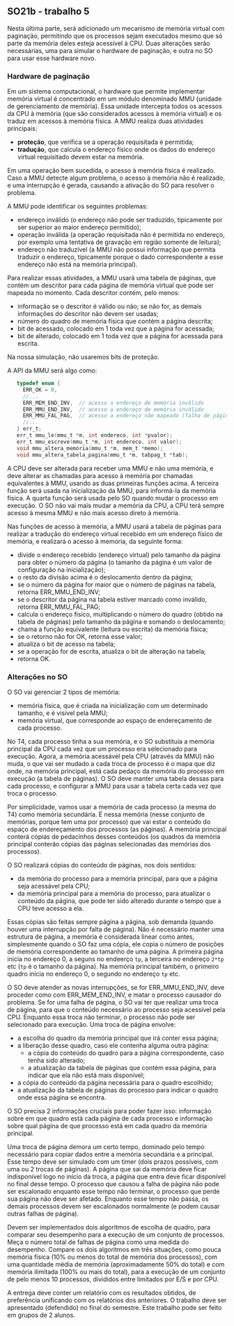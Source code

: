 ## SO21b - trabalho 5

Nesta última parte, será adicionado um mecanismo de memória virtual com paginação, permitindo que os processos sejam executados mesmo que só parte da memória deles esteja acessível à CPU.
Duas alterações serão necessárias, uma para simular o hardware de paginação, e outra no SO para usar esse hardware novo.

### Hardware de paginação

Em um sistema computacional, o hardware que permite implementar memória virtual é concentrado em um módulo denominado MMU (unidade de gerenciamento de memória). Essa unidade intercepta todos os acessos da CPU à memória (que são considerados acessos à memória virtual) e os traduz em acessos à memória física.
A MMU realiza duas atividades principais:
- **proteção**, que verifica se a operação requisitada é permitida;
- **tradução**, que calcula o endereço físico onde os dados do endereço virtual requisitado devem estar na memória.

Em uma operação bem sucedida, o acesso à memória física é realizado.
Caso a MMU detecte algum problema, o acesso à memória não é realizado, e uma interrupção é gerada, causando a ativação do SO para resolver o problema.

A MMU pode identificar os seguintes problemas:
- endereço inválido (o endereço não pode ser traduzido, tipicamente por ser superior ao maior endereço permitido);
- operação inválida (a operação requisitada não é permitida no endereço, por exemplo uma tentativa de gravação em região somente de leitura);
- endereço não traduzível (a MMU não possui informação que permita traduzir o endereço, tipicamente porque o dado correspondente a esse endereço não está na memória principal).

Para realizar essas atividades, a MMU usará uma tabela de páginas, que contém um descritor para cada página de memória virtual que pode ser mapeada no momento. Cada descritor contém, pelo menos:
- informação se o descritor é válido ou não; se não for, as demais informações do descritor não devem ser usadas;
- número do quadro de memória física que contém a página descrita;
- bit de acessado, colocado em 1 toda vez que a página for acessada;
- bit de alterado, colocado em 1 toda vez que a página for acessada para escrita.

Na nossa simulação, não usaremos bits de proteção.

A API da MMU será algo como:
```c
   typedef enum {
     ERR_OK = 0,
     //...
     ERR_MEM_END_INV,  // acesso a endereço de memória inválido
     ERR_MMU_END_INV,  // acesso a endereço de memória inválido
     ERR_MMU_FAL_PAG,  // acesso a endereço não mapeado (falha de página)
     //...
   } err_t;
   err_t mmu_le(mmu_t *m, int endereco, int *pvalor);
   err_t mmu_escreve(mmu_t *m, int endereco, int valor);
   void mmu_altera_memória(mmu_t *m, mem_t *memo);
   void mmu_altera_tabela_pagina(mmu_t *m, tabpag_t *tab);
```

A CPU deve ser alterada para receber uma MMU e não uma memória, e deve alterar as chamadas para acesso à memória por chamadas equivalentes à MMU, usando as duas primeiras funções acima.
A terceira função será usada na inicialização da MMU, para informá-la da memória física.
A quarta função será usada pelo SO quando mudar o processo em execução.
O SO não vai mais mudar a memória da CPU, a CPU terá sempre acesso à mesma MMU e não mais acesso direto à memória.

Nas funções de acesso à memória, a MMU usará a tabela de páginas para realizar a tradução do endereço virtual recebido em um endereço físico de memória, e realizará o acesso à memória, da seguinte forma:
- divide o endereço recebido (endereço virtual) pelo tamanho da página para obter o número da página (o tamanho da página é um valor de configuração na inicialização);
- o resto da divisão acima é o deslocamento dentro da página;
- se o número da página for maior que o número de páginas na tabela, retorna ERR_MMU_END_INV;
- se o descritor da página na tabela estiver marcado como inválido, retorna ERR_MMU_FAL_PAG;
- calcula o endereço físico, multiplicando o número do quadro (obtido na tabela de páginas) pelo tamanho da página e somando o deslocamento;
- chama a função equivalente (leitura ou escrita) da memória física;
- se o retorno não for OK, retorna esse valor;
- atualiza o bit de acesso na tabela;
- se a operação for de escrita, atualiza o bit de alteração na tabela;
- retorna OK.

### Alterações no SO

O SO vai gerenciar 2 tipos de memória:
- memória física, que é criada na inicialização com um determinado tamanho, e é visível pela MMU;
- memória virtual, que corresponde ao espaço de endereçamento de cada processo.

No T4, cada processo tinha a sua memória, e o SO substituia a memória principal da CPU cada vez que um processo era selecionado para execução.
Agora, a memória acessável pela CPU (através da MMU) não muda, o que vai ser mudado a cada troca de processo é o mapa que diz onde, na memória principal, está cada pedaço da memória do processo em execução (a tabela de páginas). O SO deve manter uma tabela dessas para cada processo, e configurar a MMU para usar a tabela certa cada vez que troca o processo.

Por simplicidade, vamos usar a memória de cada processo (a mesma do T4) como memória secundária. É nessa memória (nesse conjunto de memórias, porque tem uma por processo) que vai estar o conteúdo do espaço de endereçamento dos processos (as páginas).
A memória principal conterá cópias de pedacinhos desses conteúdos (os quadros da memória principal conterão cópias das páginas selecionadas das memórias dos processos).

O SO realizará cópias do conteúdo de páginas, nos dois sentidos:
- da memória do processo para a memória principal, para que a página seja acessável pela CPU;
- da memória principal para a memória do processo, para atualizar o conteúdo da página, que pode ter sido alterado durante o tempo que a CPU teve acesso a ela.

Essas cópias são feitas sempre página a página, sob demanda (quando houver uma interrupção por falta de página).
Não é necessário manter uma estrutura de página, a memória é considerada linear como antes, simplesmente quando o SO faz uma cópia, ele copia o número de posições de memória correspondente ao tamanho de uma página. A primeira página inicia no endereço 0, a seguns no endeerço `tp`, a terceira no endereço `2*tp` etc (`tp` é o tamanho da página).
Na memória principal também, o primeiro quadro inicia no endereço 0, o segundo no endereço `tp` etc.

O SO deve atender as novas interrupções, se for ERR_MMU_END_INV, deve proceder como com ERR_MEM_END_INV, e matar o processo causador do problema.
Se for uma falha de página, o SO vai ter que realizar uma troca de página, para que o conteúdo necessário ao processo seja acessível pela CPU.
Enquanto essa troca não terminar, o processo não pode ser selecionado para execução.
Uma troca de página envolve:
- a escolha do quadro da memória principal que irá conter essa página;
- a liberação desse quadro, caso ele contenha alguma outra página:
  - a cópia do conteúdo do quadro para a página correspondente, caso tenha sido alterado;
  - a atualização da tabela de páginas que contém essa página, para indicar que ela não está mais disponível;
- a cópia do conteúdo da página necessária para o quadro escolhido;
- a atualização da tabela de páginas do processo para indicar o quadro onde essa página se encontra.

O SO precisa 2 informações cruciais para poder fazer isso: informação sobre em que quadro está cada página de cada processo e informação sobre qual página de que processo está em cada quadro da memória principal.

Uma troca de página demora um certo tempo, dominado pelo tempo necessário para copiar dados entre a memória secundária e a principal. Esse tempo deve ser simulado com um timer (dois prazos possíveis, com uma ou 2 trocas de páginas). A página que sai da memória deve ficar indisponível logo no início da troca, a página que entra deve ficar disponível no final desse tempo. O processo que causou a falha de página não pode ser escalonado enquanto esse tempo não terminar, o processo que perde sua página não deve ser afetado. Enquanto esse tempo não passa, os demais processos devem ser escalonados normalmente (e podem causar outras falhas de página).

Devem ser implementados dois algoritmos de escolha de quadro, para comparar seu desempenho para a execução de um conjunto de processos. 
Meça o número total de falhas de página como uma medida do desempenho. Compare os dois algoritmos em três situações, como pouca memória física (10% ou menos do total de memória dos processos), com uma quantidade média de memória (aproximadamente 50% do total) e com memória ilimitada (100% ou mais do total), para a execução de um conjunto de pelo menos 10 processos, divididos entre limitados por E/S e por CPU.

A entrega deve conter um relatório com os resultados obtidos, de preferência unificando com os relatórios dos anteriores.
O trabalho deve ser apresentado (defendido) no final do semestre.
Este trabalho pode ser feito em grupos de 2 alunos.
